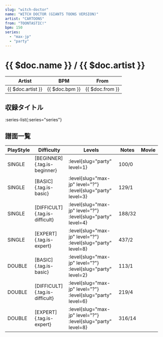 ```yaml
---
slug: "witch-doctor"
name: "WITCH DOCTOR (GIANTS TOONS VERSION)"
artist: "CARTOONS"
from: "TOONTASTIC!"
bpm: 150
series:
  - "max-jp"
  - "party"
---
```


# {{ $doc.name }} / {{ $doc.artist }}

|Artist|BPM|From|
|------|---|----|
|{{ $doc.artist }}|{{ $doc.bpm }}|{{ $doc.from }}|

## 収録タイトル

:series-list{:series="series"}

## 譜面一覧

|PlayStyle|Difficulty|Levels|Notes|Movie|
|---------|----------|------|-----|-----|
|SINGLE|[BEGINNER]{.tag.is-beginner}|<div class="field is-grouped is-grouped-multiline"> :level{slug="party" level=1}</div>|100/0||
|SINGLE|[BASIC]{.tag.is-basic}|<div class="field is-grouped is-grouped-multiline"> :level{slug="max-jp" level="?"} :level{slug="party" level=3}</div>|129/1||
|SINGLE|[DIFFICULT]{.tag.is-difficult}|<div class="field is-grouped is-grouped-multiline"> :level{slug="max-jp" level="?"} :level{slug="party" level=4}</div>|188/32||
|SINGLE|[EXPERT]{.tag.is-expert}|<div class="field is-grouped is-grouped-multiline"> :level{slug="max-jp" level="?"} :level{slug="party" level=8}</div>|437/2||
|DOUBLE|[BASIC]{.tag.is-basic}|<div class="field is-grouped is-grouped-multiline"> :level{slug="max-jp" level="?"} :level{slug="party" level=2}</div>|113/1||
|DOUBLE|[DIFFICULT]{.tag.is-difficult}|<div class="field is-grouped is-grouped-multiline"> :level{slug="max-jp" level="?"} :level{slug="party" level=6}</div>|219/4||
|DOUBLE|[EXPERT]{.tag.is-expert}|<div class="field is-grouped is-grouped-multiline"> :level{slug="max-jp" level="?"} :level{slug="party" level=8}</div>|316/14||
